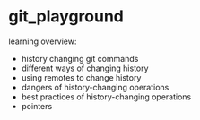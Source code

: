 # git_playground

learning overview:
 - history changing git commands
 - different ways of changing history
 - using remotes to change history
 - dangers of history-changing operations
 - best practices of history-changing operations
 - pointers
 